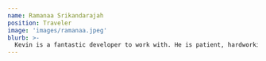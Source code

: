 ```yaml
---
name: Ramanaa Srikandarajah
position: Traveler
image: 'images/ramanaa.jpeg'
blurb: >-
  Kevin is a fantastic developer to work with. He is patient, hardworking and has exceptional leadership skills. He has a good habit of demoing his work early to get feedback from stakeholders, which ensures that we meet expectations. When his work is ready to QA he takes initiative in writing out test plans to ensure complete test coverage. I am very thankful for working with a developer like Kevin.
---
```

